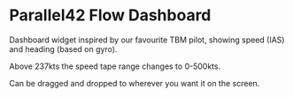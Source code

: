 # Parallel42 Flow Dashboard

Dashboard widget inspired by our favourite TBM pilot, showing speed (IAS) and heading (based on gyro).

Above 237kts the speed tape range changes to 0-500kts.

Can be dragged and dropped to wherever you want it on the screen.
